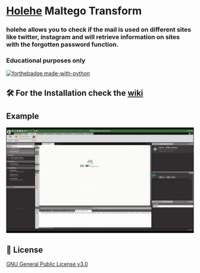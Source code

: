 # [Holehe](https://github.com/megadose/holehe/) Maltego Transform
### holehe allows you to check if the mail is used on different sites like twitter, instagram and will retrieve information on sites with the forgotten password function. 
### Educational purposes only
[![forthebadge made-with-python](http://ForTheBadge.com/images/badges/made-with-python.svg)](https://www.python.org/)

## 🛠️ For the Installation check the [wiki](https://github.com/megadose/holehe-maltego/wiki/Installation)
## Example
![](demo.gif)
## 📝 License
[GNU General Public License v3.0](https://www.gnu.org/licenses/gpl-3.0.fr.html)
